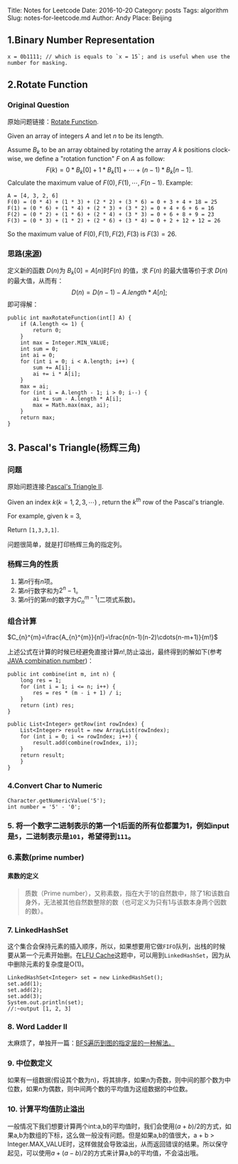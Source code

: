 Title: Notes for Leetcode
Date: 2016-10-20
Category: posts
Tags: algorithm
Slug: notes-for-leetcode.md
Author: Andy
Place: Beijing

## 1.Binary Number Representation 
```language-java
x = 0b1111; // which is equals to `x = 15`; and is useful when use the number for masking.
```
    
## 2.Rotate Function
### Original Question
原始问题链接：[Rotate Function](https://leetcode.com/problems/rotate-function/).

Given an array of integers $A$ and let $n$ to be its length.

Assume $B_k$ to be an array obtained by rotating the array $A$ $k$ positions clock-wise, we define a "rotation function" $F$ on $A$ as follow:
$$
F(k) = 0 * B_k[0] + 1 * B_k[1] + \cdots + (n-1) * B_k[n-1].
$$
Calculate the maximum value of $F(0), F(1), \cdots, F(n-1)$.
Example:
```language-java
A = [4, 3, 2, 6]
F(0) = (0 * 4) + (1 * 3) + (2 * 2) + (3 * 6) = 0 + 3 + 4 + 18 = 25
F(1) = (0 * 6) + (1 * 4) + (2 * 3) + (3 * 2) = 0 + 4 + 6 + 6 = 16
F(2) = (0 * 2) + (1 * 6) + (2 * 4) + (3 * 3) = 0 + 6 + 8 + 9 = 23
F(3) = (0 * 3) + (1 * 2) + (2 * 6) + (3 * 4) = 0 + 2 + 12 + 12 = 26
```

So the maximum value of $F(0), F(1), F(2), F(3)$ is $F(3) = 26$.

### 思路([来源](https://discuss.leetcode.com/topic/58616/java-solution-o-n-with-non-mathametical-explaination/8))
定义新的函数 $D(n)$为 $B_k[0]=A[n]$时$F(n)$ 的值，求 $F(n)$ 的最大值等价于求 $D(n)$ 的最大值，从而有：
$$
   D(n) = D(n-1) - A.length*A[n];
$$
即可得解：

```language-java
public int maxRotateFunction(int[] A) {
    if (A.length <= 1) {
        return 0;
    }
    int max = Integer.MIN_VALUE;
    int sum = 0;
    int ai = 0;
    for (int i = 0; i < A.length; i++) {
        sum += A[i];
        ai += i * A[i];
    }
    max = ai;
    for (int i = A.length - 1; i > 0; i--) {
        ai += sum - A.length * A[i];
        max = Math.max(max, ai);
    }
    return max;
} 
``` 
## 3. Pascal's Triangle(杨辉三角)
### 问题

原始问题连接:[Pascal's Triangle II](https://leetcode.com/problems/pascals-triangle-ii/).

Given an index $k(k=1,2,3,\cdots)$ , return the $k^{th}$ row of the Pascal's triangle.

For example, given k = 3,

Return `[1,3,3,1]`.

问题很简单，就是打印杨辉三角的指定列。
### 杨辉三角的性质
1. 第$n$行有$n$项。
1. 第$n$行数字和为$2^n-1$。 
1. 第$n$行的第$m$的数字为$C_{n}^{m-1}$(二项式系数)。

### 组合计算
$C_{n}^{m}=\frac{A_{n}^{m}}{n!}=\frac{n(n-1)(n-2)\cdots(n-m+1)}{m!}$

上述公式在计算的时候已经避免直接计算$n!$,防止溢出，最终得到的解如下(参考[JAVA combination number](https://discuss.leetcode.com/topic/62617/java-combination-number))：

```language-java
public int combine(int m, int n) {
    long res = 1;
    for (int i = 1; i <= n; i++) {
        res = res * (m - i + 1) / i;
    }
    return (int) res;
}

public List<Integer> getRow(int rowIndex) {
    List<Integer> result = new ArrayList(rowIndex);
    for (int i = 0; i <= rowIndex; i++) {
        result.add(combine(rowIndex, i));
    }
    return result;
    }
}
``` 
    
### 4.Convert Char to Numeric

```language-java
Character.getNumericValue('5');
int number = '5' - '0';
```
### 5. 将一个数字二进制表示的第一个1后面的所有位都置为1，例如input 是`5`，二进制表示是`101`，希望得到`111`。

### 6.素数(prime number)
#### 素数的定义
>质数（Prime number），又称素数，指在大于1的自然数中，除了1和该数自身外，无法被其他自然数整除的数（也可定义为只有1与该数本身两个因数的数）。
### 7. LinkedHashSet
这个集合会保持元素的插入顺序，所以，如果想要用它做`FIFO`队列，出栈的时候要从第一个元素开始删。在[LFU Cache](https://leetcode.com/problems/lfu-cache/#/description)这题中，可以用到`LinkedHashSet`，因为从中删除元素的复杂度是O(1)。
    
```language-java 
LinkedHashSet<Integer> set = new LinkedHashSet();
set.add(1);
set.add(2);
set.add(3);
System.out.println(set);
//:~output [1, 2, 3]
```
### 8. Word Ladder II
太麻烦了，单独开一篇：[BFS遍历到图的指定层的一种解法。](/posts/2017/05/10/BFS-to-the-specific-level-of-a-graph.html)
    
### 9. 中位数定义
如果有一组数据(假设其个数为n)，将其排序，如果n为奇数，则中间的那个数为中位数，如果n为偶数，则中间两个数的平均值为这组数据的中位数。

### 10. 计算平均值防止溢出
一般情况下我们想要计算两个int:a,b的平均值时，我们会使用$(a+b)/2$的方式，如果a,b为数组的下标，这么做一般没有问题。但是如果a,b的值很大，a + b > Integer.MAX_VALUE时，这样做就会导致溢出，从而返回错误的结果。所以保守起见，可以使用$a+(a-b)/2$的方式来计算a,b的平均值，不会溢出哦。

[^1]:[Solution to Convert a Number to Hexadecimal](https://discuss.leetcode.com/topic/65028/java-clean-code-with-explanations-and-running-time-2-solutions)
[^2]:[Rotate Function](https://leetcode.com/problems/rotate-function/)
[^3]:[Java Solution O(n) with non mathametical explaination](https://discuss.leetcode.com/topic/58616/java-solution-o-n-with-non-mathametical-explaination/8)
[^4]:[素数](https://zh.wikipedia.org/wiki/%E7%B4%A0%E6%95%B0)